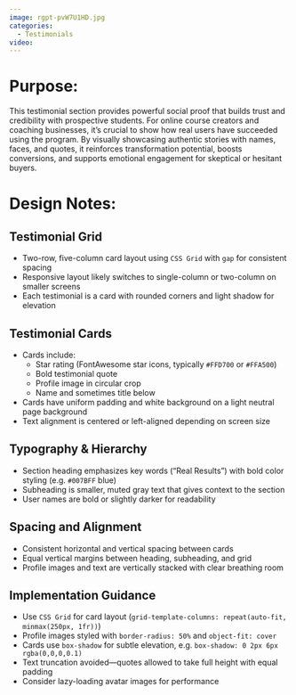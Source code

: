 ```yaml
---
image: rgpt-pvW7U1HD.jpg
categories:
  - Testimonials
video:
---
```

# Purpose:
This testimonial section provides powerful social proof that builds trust and credibility with prospective students. For online course creators and coaching businesses, it’s crucial to show how real users have succeeded using the program. By visually showcasing authentic stories with names, faces, and quotes, it reinforces transformation potential, boosts conversions, and supports emotional engagement for skeptical or hesitant buyers.

# Design Notes:

## Testimonial Grid
* Two-row, five-column card layout using `CSS Grid` with `gap` for consistent spacing
* Responsive layout likely switches to single-column or two-column on smaller screens
* Each testimonial is a card with rounded corners and light shadow for elevation

## Testimonial Cards
* Cards include:
  - Star rating (FontAwesome star icons, typically `#FFD700` or `#FFA500`)
  - Bold testimonial quote
  - Profile image in circular crop
  - Name and sometimes title below
* Cards have uniform padding and white background on a light neutral page background
* Text alignment is centered or left-aligned depending on screen size

## Typography & Hierarchy
* Section heading emphasizes key words (“Real Results”) with bold color styling (e.g. `#007BFF` blue)
* Subheading is smaller, muted gray text that gives context to the section
* User names are bold or slightly darker for readability

## Spacing and Alignment
* Consistent horizontal and vertical spacing between cards
* Equal vertical margins between heading, subheading, and grid
* Profile images and text are vertically stacked with clear breathing room

## Implementation Guidance
* Use `CSS Grid` for card layout (`grid-template-columns: repeat(auto-fit, minmax(250px, 1fr))`)
* Profile images styled with `border-radius: 50%` and `object-fit: cover`
* Cards use `box-shadow` for subtle elevation, e.g. `box-shadow: 0 2px 6px rgba(0,0,0,0.1)`
* Text truncation avoided—quotes allowed to take full height with equal padding
* Consider lazy-loading avatar images for performance
